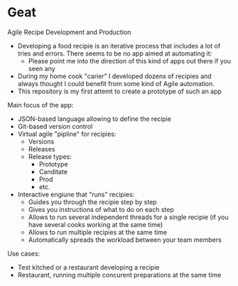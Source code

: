 # Geat
Agile Recipe Development and Production

- Developing a food recipie is an iterative process that includes a lot of tries and errors. There seems to be no app aimed at automating it:
    - Please point me into the direction of this kind of apps out there if you seen any
- During my home cook "carier" I developed dozens of recipies and always thought I could benefit from some kind of Agile automation.
- This repository is my first attemt to create a prototype of such an app

Main focus of the app:

- JSON-based language allowing to define the recipie
- Git-based version control
- Virtual agile "pipline" for recipies:
  - Versions
  - Releases
  - Release types:
    - Prototype
    - Canditate
    - Prod
    - etc.
- Interactive engiune that "runs" recipies:
  - Guides you through the recipie step by step
  - Gives you instructions of what to do on each step
  - Allows to run several independent threads for a single recipie (if you have several cooks working at the same time)
  - Allows to run multiple recipies at the same time
  - Automatically spreads the workload between your team members

Use cases:

- Test kitched or a restaurant developing a recipie
- Restaurant, running multiple concurent preparations at the same time